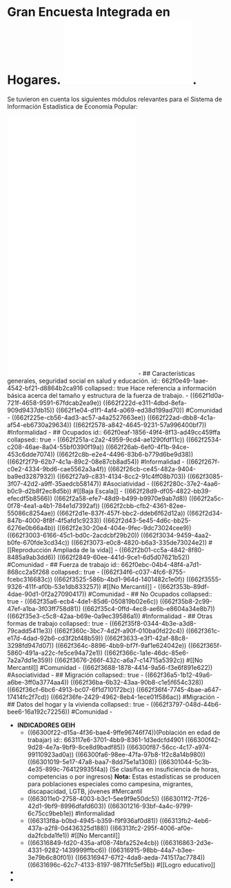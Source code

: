 # Gran Encuesta Integrada en Hogares.  ![Documentacion.pdf](../assets/Documentacion-GEIH-2024_1714363088345_0.pdf).
Se tuvieron en cuenta los siguientes módulos relevantes para el Sistema de Información Estadística de Economía Popular:

![metodologia_GEIH-01_V9.pdf](../assets/metodologia_GEIH-01_V9_1714425419043_0.pdf)
![metodologia_informalidad GEIH.pdf](../assets/metodologia_informalidad_GEIH_1714426289886_0.pdf)
![bol-GEIHPFFL-dic2023-feb2024 Fuera del mercado laboral.pdf](../assets/bol-GEIHPFFL-dic2023-feb2024_Fuera_del_mercado_laboral_1714503491858_0.pdf)
![bol-GEIHFLE-2022 Logro Educativo.pdf](../assets/bol-GEIHFLE-2022_Logro_Educativo_1714513965746_0.pdf)
	- ## Características generales, seguridad social en salud y educación. 
	  id:: 662f0e49-1aae-4542-bf21-d8864b2ca916
	  collapsed:: true
	  Hace referencia a información básica acerca del tamaño y estructura de la fuerza de trabajo.
		- ((662f1d0a-721f-4658-9591-67fdcab2ea9e)) 
		  ((662f222d-e311-4dbd-8efa-909d9437db15))
		  ((662f1e04-d1f1-4af4-a069-ed38d199ad70)) 
		  #Comunidad
		- ((662f225e-cb56-4ad3-ac57-a4a2527663ee))
		  ((662f22ad-dbb8-4c1a-af54-eb6730a29634))
		  ((662f2578-a842-4645-9231-57a996400bf7))
		  #Informalidad
	- ## Ocupados
	  id:: 662f0eaf-1856-49f4-8f13-ad49cc459ffa
	  collapsed:: true
		- ((662f251a-c2a2-4959-9cd4-ae1290fdf11c))
		  ((662f2534-c208-46ae-8a04-55bf0390f19a))
		  ((662f26ab-6ef0-4f1b-94ce-453c6dde7074))
		  ((662f2c8b-e2e4-4496-83b6-b779d6be9d38))
		  ((662f2f79-62b7-4c1a-89c2-08e87cb8ad54))
		  #Informalidad
		- ((662f267f-c0e2-4334-9bd6-cae5562a3a4f))
		  ((662f26cb-ce45-482a-9404-ba9ed3287932))
		  ((662f27a9-c831-4134-8cc2-91c4ff08b703))
		  ((662f3085-3f07-42d2-a9ff-35aedcb58147))
		  #Asociatividad
		- ((662f280c-37e2-4aa6-b0c9-d2b8f2ec8d5b))
		  #[[Baja Escala]]
		- ((662f28d9-df05-4822-bb39-efecdf5b8566))
		  ((662f2a58-efe7-48d9-b499-b9970e9ab7d8))
		  ((662f2a5c-0f78-4ea1-a4b1-784e1d7392af))
		  ((662f2cbb-cfb2-4361-82ee-55086c8254ae))
		  ((662f2d1e-837f-457f-bbc2-ddeb6f62d12a))
		  ((662f2d34-847b-4000-8f8f-4f5afd1c9233))
		  ((662f2d43-5e45-4d6c-bb25-6276e0b66a4b))
		  ((662f2e30-20e4-404e-9fec-9dc73024cee9))
		  ((662f3003-6166-45c1-bd0c-2acdcbf29b20))
		  ((662f3034-9459-4aa2-b0fe-670fde3cd34c))
		  ((662f3073-e0c8-4820-b6a3-335de73024e2))
		  #[[Reproducción Ampliada de la vida]]
		- ((662f2b01-cc5a-4842-8f80-8485a9ab3dd6))
		  ((662f2849-60ee-441d-9ce1-6d5d07621b52))
		  #Comunidad
	- ## Fuerza de trabajo
	  id:: 662f0ebc-04b4-48f4-a7d1-868cc2a5f268
	  collapsed:: true
		- ((662f34f6-c037-4fc6-8755-fcebc316683c))
		  ((662f3525-586b-4bd1-964d-1401482c1e0f))
		  ((662f3555-9326-411f-af0b-53e1db833257))
		  #[[No Mercantil]]
		- ((662f353b-89df-4dae-90d1-0f2a27090417))
		  #Comunidad
	- ## No Ocupados
	  collapsed:: true
		- ((662f35a6-ecb4-4de1-85d6-050819b02e6c))
		  ((662f35b8-2c99-47ef-a1ba-3f03ff758d81))
		  ((662f35c4-0ffd-4ec8-ae6b-e8604a34e8b7))
		  ((662f35e3-c5c8-42aa-b69e-0a9ec39586a1))
		  #Informalidad
	- ## Otras formas de trabajo
	  collapsed:: true
		- ((662f35f8-0344-4b3e-a3d8-79cadd5411e3))
		  ((662f360c-3bc7-4d2f-a90f-010ba0fd22c4))
		  ((662f361c-e17d-4dad-92b6-cd3f2bf48b59))
		  ((662f3633-e3f1-42af-88c8-3298fd947d07))
		  ((662f364c-8896-4bb9-bf7f-9af1e624042e))
		  ((662f365f-5860-491a-a22c-fe5ce94a72e1))
		  ((662f366c-1a1e-46dc-85e6-7a2a7dd1e359))
		  ((662f3676-266f-432c-a6a7-c14715a5392c))
		  #[[No Mercantil]] #Comunidad
		- ((662f3688-1878-4414-9a56-f3e6f891e622))
		  #Asociatividad
	- ## Migración
	  collapsed:: true
		- ((662f36a5-1b12-49a6-a6be-3ff0a3774aa4))
		  ((662f36ba-6b32-43aa-90b8-c1e5f654c328))
		  ((662f36cf-6bc6-4913-bc07-6f1d710172bc))
		  ((662f36f4-7745-4bae-a647-17414fc2f7cd))
		  ((662f36fe-2429-4962-8eb4-1ece01f586ac))
		  #Migración
	- ## Datos del hogar y la vivienda
	  collapsed:: true
		- ((662f3797-048d-44b6-bee6-16a192c72256))
		  #Comunidad
	-
- **INDICADORES GEIH**
	- ((66300f22-d15a-4f36-bae4-9ffe96746f74))(Población en edad de trabajar)
	  id:: 663117e6-3701-4bb9-8361-1d3edcfd4901
	  ((66300f42-9d28-4e7a-9bf9-8ce8d9badf85))
	  ((66300f87-56cc-4c17-a974-99110923ad0a))
	  ((66300fa6-98ee-47fa-97b8-1f2c8a14b980))
	  ((66301019-5e17-47a8-baa7-8dd75e1a1308))
	  ((66301044-5c3b-4e35-899c-764129935f4a)) (Se clasifica en insuficiencia de horas, competencias o por ingresos)
	  **Nota:** Estas estadísticas se producen para poblaciones especiales como campesina, migrantes, discapacidad, LGTB, jóvenes 
	  #Mercantil
	- ((663011e0-2758-4003-b3c1-5ee9f9e50dc5))
	  ((663011f2-7f26-42d1-9bf9-8996dfafd603))
	  ((66301216-93bf-4a4c-9799-6c75cc9beb1e))
	  #Informalidad
	- ((66313f8a-b0bd-4945-b359-f9f936af0d81))
	  ((66313fb2-4eb6-437a-a2f8-0d436325d188))
	  ((66313fc2-295f-4006-af0e-da2fcbda1fe1))
	  #[[No Mercantil]]
	- ((66316849-fd20-435a-af08-74bfa252e4cb))
	  ((66316863-2d3e-4331-9282-1439999ffbc6))
	  ((66316915-98bb-44a7-b3ee-3e79b6c80f01))
	  ((66316947-67f2-4da8-aeda-741517ac7784))
	  ((6631696c-62c7-4133-8197-987f1fc5ef5b))
	  #[[Logro educativo]]
-
-